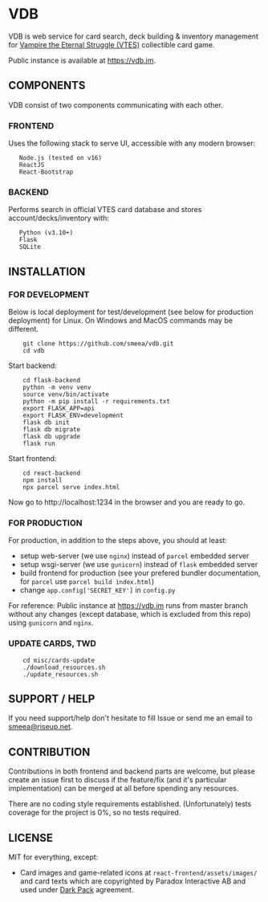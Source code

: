 # VDB

VDB is web service for card search, deck building & inventory management for [Vampire the Eternal Struggle (VTES)](https://www.vekn.net/what-is-v-tes) collectible card game.

Public instance is available at https://vdb.im.

## COMPONENTS

VDB consist of two components communicating with each other.

### FRONTEND
Uses the following stack to serve UI, accessible with any modern browser:
```
   Node.js (tested on v16)
   ReactJS
   React-Bootstrap
```

### BACKEND
Performs search in official VTES card database and stores account/decks/inventory with:

```
   Python (v3.10+)
   Flask
   SQLite
```

## INSTALLATION

### FOR DEVELOPMENT

Below is local deployment for test/development (see below for production deployment) for Linux.
On Windows and MacOS commands may be different.

```
    git clone https://github.com/smeea/vdb.git
    cd vdb
```

Start backend:
```
    cd flask-backend
    python -m venv venv
    source venv/bin/activate
    python -m pip install -r requirements.txt
    export FLASK_APP=api
    export FLASK_ENV=development
    flask db init
    flask db migrate
    flask db upgrade
    flask run
```

Start frontend:
```
    cd react-backend
    npm install
    npx parcel serve index.html
```

Now go to http://localhost:1234 in the browser and you are ready to go.

### FOR PRODUCTION

For production, in addition to the steps above, you should at least:
* setup web-server (we use `nginx`) instead of `parcel` embedded server
* setup wsgi-server (we use `gunicorn`) instead of `flask` embedded server
* build frontend for production (see your prefered bundler documentation, for `parcel` use `parcel build index.html`)
* change `app.config['SECRET_KEY']` in `config.py`

For reference:
Public instance at https://vdb.im runs from master branch without any changes (except database, which is excluded from this repo) using `gunicorn` and `nginx`.

### UPDATE CARDS, TWD
```
    cd misc/cards-update
    ./download_resources.sh
    ./update_resources.sh
```

## SUPPORT / HELP
If you need support/help don't hesitate to fill Issue or send me an email to smeea@riseup.net.

## CONTRIBUTION
Contributions in both frontend and backend parts are welcome, but please create an issue first to discuss if the feature/fix (and it's particular implementation) can be merged at all before spending any resources.

There are no coding style requirements established.
(Unfortunately) tests coverage for the project is 0%, so no tests required.

## LICENSE

MIT for everything, except:
- Card images and game-related icons at `react-frontend/assets/images/` and card texts which are copyrighted by Paradox Interactive AB and used under [Dark Pack](https://www.worldofdarkness.com/dark-pack) agreement.
